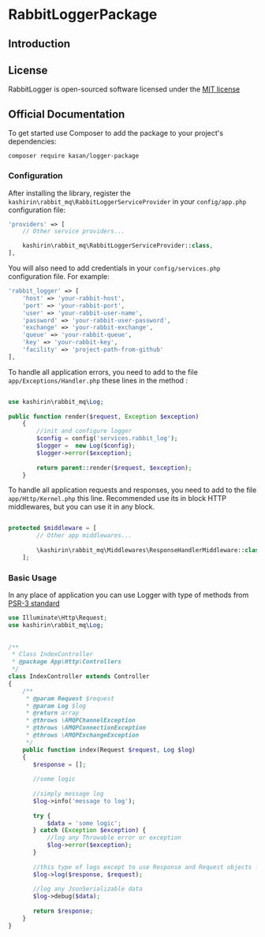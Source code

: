 # RabbitLoggerPackage

## Introduction


## License

RabbitLogger is open-sourced software licensed under the [MIT license](http://opensource.org/licenses/MIT)

## Official Documentation

To get started use Composer to add the package to your project's dependencies:

    composer require kasan/logger-package

### Configuration

After installing the library, register the `kashirin\rabbit_mq\RabbitLoggerServiceProvider` in your `config/app.php` configuration file:

```php
'providers' => [
    // Other service providers...

    kashirin\rabbit_mq\RabbitLoggerServiceProvider::class,
],
```

You will also need to add credentials in your `config/services.php` configuration file. For example:

```php
'rabbit_logger' => [
    'host' => 'your-rabbit-host',
    'port' => 'your-rabbit-port',
    'user' => 'your-rabbit-user-name',
    'password' => 'your-rabbit-user-password',
    'exchange' => 'your-rabbit-exchange',
    'queue' => 'your-rabbit-queue',
    'key' => 'your-rabbit-key',
    'facility' => 'project-path-from-github'
],
```


To handle all application errors, you need to add to the file `app/Exceptions/Handler.php` these lines in the method :

```php

use kashirin\rabbit_mq\Log;
    
public function render($request, Exception $exception)
    {
        //init and configure logger
        $config = config('services.rabbit_log');
        $logger =  new Log($config);
        $logger->error($exception);
        
        return parent::render($request, $exception);
    }

```

To handle all application requests and responses, you need to add to the file `app/Http/Kernel.php` this line. Recommended use its in block HTTP middlewares, but you can use it in any block.

```php

protected $middleware = [
        // Other app middlewares...
        
        \kashirin\rabbit_mq\Middlewares\ResponseHandlerMiddleware::class,
    ];

```

### Basic Usage

In any place of application you can use Logger with type of methods from [PSR-3 standard](https://www.php-fig.org/psr/psr-3/)

```php
use Illuminate\Http\Request;
use kashirin\rabbit_mq\Log;
    
        
/**
 * Class IndexController
 * @package App\Http\Controllers
 */
class IndexController extends Controller
{
    /**
     * @param Request $request
     * @param Log $log
     * @return array
     * @throws \AMQPChannelException
     * @throws \AMQPConnectionException
     * @throws \AMQPExchangeException
     */
    public function index(Request $request, Log $log)
    {
       $response = [];
       
       //some logic
        
       //simply message log
       $log->info('message to log');
        
       try {
           $data = 'some logic';
       } catch (Exception $exception) {
           //log any Throwable error or exception
           $log->error($exception);
       }
    
       //this type of logs except to use Response and Request objects from Laravel. Used in middleware.
       $log->log($response, $request);
    
       //log any JsonSerializable data
       $log->debug($data);
    
       return $response;
    }
} 
```

